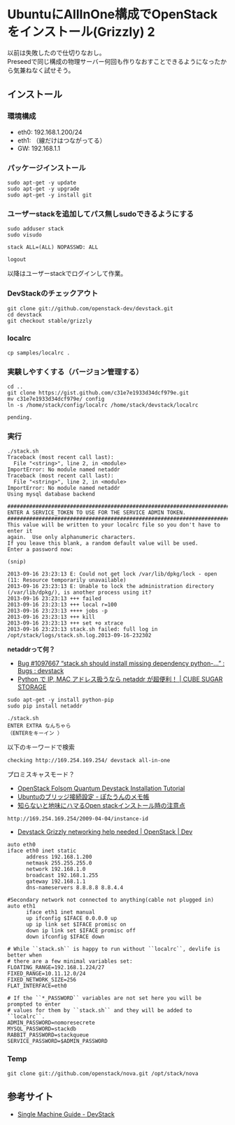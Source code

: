 # UbuntuにAllInOne構成でOpenStackをインストール(Grizzly) 2

以前は失敗したので仕切りなおし。  
Preseedで同じ構成の物理サーバー何回も作りなおすことできるようになったから気兼ねなく試せそう。

## インストール

### 環境構成

- eth0: 192.168.1.200/24
- eth1: （線だけはつながってる）
- GW: 192.168.1.1

### パッケージインストール

```
sudo apt-get -y update
sudo apt-get -y upgrade
sudo apt-get -y install git
```

### ユーザーstackを追加してパス無しsudoできるようにする

```
sudo adduser stack
sudo visudo
```

```
stack ALL=(ALL) NOPASSWD: ALL
```

```
logout
```

以降はユーザーstackでログインして作業。

### DevStackのチェックアウト

```
git clone git://github.com/openstack-dev/devstack.git
cd devstack
git checkout stable/grizzly
```

### localrc

```
cp samples/localrc .
```

### 実験しやすくする（バージョン管理する）

```
cd ..
git clone https://gist.github.com/c31e7e1933d34dcf979e.git
mv c31e7e1933d34dcf979e/ config
ln -s /home/stack/config/localrc /home/stack/devstack/localrc
```

```
pending.
```

### 実行

```
./stack.sh
Traceback (most recent call last):
  File "<string>", line 2, in <module>
ImportError: No module named netaddr
Traceback (most recent call last):
  File "<string>", line 2, in <module>
ImportError: No module named netaddr
Using mysql database backend

################################################################################
ENTER A SERVICE_TOKEN TO USE FOR THE SERVICE ADMIN TOKEN.
################################################################################
This value will be written to your localrc file so you don't have to enter it 
again.  Use only alphanumeric characters.
If you leave this blank, a random default value will be used.
Enter a password now:

(snip)

2013-09-16 23:23:13 E: Could not get lock /var/lib/dpkg/lock - open (11: Resource temporarily unavailable)
2013-09-16 23:23:13 E: Unable to lock the administration directory (/var/lib/dpkg/), is another process using it?
2013-09-16 23:23:13 +++ failed
2013-09-16 23:23:13 +++ local r=100
2013-09-16 23:23:13 ++++ jobs -p
2013-09-16 23:23:13 +++ kill
2013-09-16 23:23:13 +++ set +o xtrace
2013-09-16 23:23:13 stack.sh failed: full log in /opt/stack/logs/stack.sh.log.2013-09-16-232302
```

**netaddrって何？**

- [Bug #1097667 “stack.sh should install missing dependency python-...” : Bugs : devstack](https://bugs.launchpad.net/devstack/+bug/1097667)
- [Python で IP, MAC アドレス扱うなら netaddr が超便利！ | CUBE SUGAR STORAGE](http://momijiame.tumblr.com/post/50497347245/python-ip-mac-netaddr)

```
sudo apt-get -y install python-pip
sudo pip install netaddr
```

```
./stack.sh
ENTER EXTRA なんちゃら
（ENTERをキーイン ）
```

以下のキーワードで検索

```
checking http://169.254.169.254/ devstack all-in-one
```

プロミスキャスモード？

- [OpenStack Folsom Quantum Devstack Installation Tutorial](http://networkstatic.net/openstack-folsom-quantum-devstack-installation-tutorial/)
- [Ubuntuのブリッジ接続設定 - ぽたうんのメモ帳](http://d.hatena.ne.jp/portown/20110211/1297354625)
- [知らないと地味にハマるOpen stackインストール時の注意点](http://www.slideshare.net/d-shen/open-stack)

```
http://169.254.169.254/2009-04-04/instance-id
```

- [Devstack Grizzly networking help needed | OpenStack | Dev](http://www.gossamer-threads.com/lists/openstack/dev/29795)

```
auto eth0
iface eth0 inet static 
      address 192.168.1.200 
      netmask 255.255.255.0 
      network 192.168.1.0 
      broadcast 192.168.1.255 
      gateway 192.168.1.1 
      dns-nameservers 8.8.8.8 8.8.4.4 

#Secondary network not connected to anything(cable not plugged in) 
auto eth1 
      iface eth1 inet manual 
      up ifconfig $IFACE 0.0.0.0 up 
      up ip link set $IFACE promisc on 
      down ip link set $IFACE promisc off 
      down ifconfig $IFACE down 

```

```
# While ``stack.sh`` is happy to run without ``localrc``, devlife is better when
# there are a few minimal variables set:
FLOATING_RANGE=192.168.1.224/27
FIXED_RANGE=10.11.12.0/24
FIXED_NETWORK_SIZE=256
FLAT_INTERFACE=eth0

# If the ``*_PASSWORD`` variables are not set here you will be prompted to enter
# values for them by ``stack.sh`` and they will be added to ``localrc``.
ADMIN_PASSWORD=nomoresecrete
MYSQL_PASSWORD=stackdb
RABBIT_PASSWORD=stackqueue
SERVICE_PASSWORD=$ADMIN_PASSWORD
```

### Temp

```
git clone git://github.com/openstack/nova.git /opt/stack/nova
```

## 参考サイト

- [Single Machine Guide - DevStack](http://devstack.org/guides/single-machine.html)

